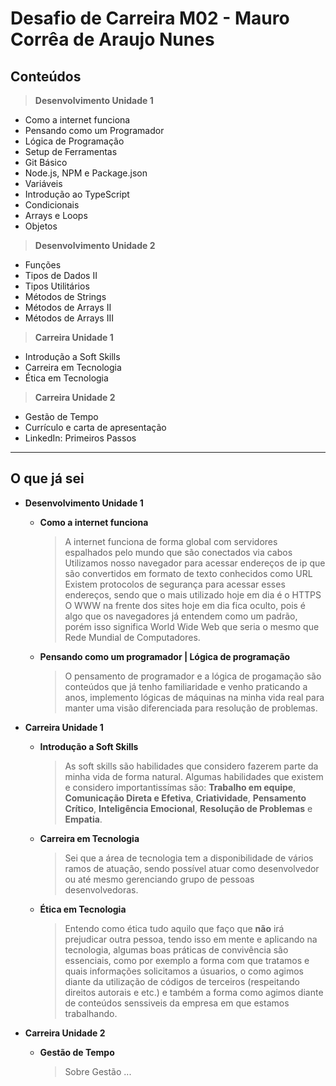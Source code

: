 # Desafio de Carreira M02 - Mauro Corrêa de Araujo Nunes

## Conteúdos

> **Desenvolvimento Unidade 1**
- Como a internet funciona
- Pensando como um Programador
- Lógica de Programação
- Setup de Ferramentas
- Git Básico
- Node.js, NPM e Package.json
- Variáveis
- Introdução ao TypeScript
- Condicionais
- Arrays e Loops
- Objetos

> **Desenvolvimento Unidade 2**
- Funções
- Tipos de Dados II
- Tipos Utilitários
- Métodos de Strings
- Métodos de Arrays II
- Métodos de Arrays III

> **Carreira Unidade 1**
- Introdução a Soft Skills
- Carreira em Tecnologia
- Ética em Tecnologia

> **Carreira Unidade 2**
- Gestão de Tempo
- Currículo e carta de apresentação
- LinkedIn: Primeiros Passos
<hr/>

## O que já sei

- **Desenvolvimento Unidade 1**
   - **Como a internet funciona**
       > A internet funciona de forma global com servidores espalhados pelo mundo que são conectados via cabos
       > Utilizamos nosso navegador para acessar endereços de ip que são convertidos em formato de texto conhecidos como URL
       > Existem protocolos de segurança para acessar esses endereços, sendo que o mais utilizado hoje em dia é o HTTPS
       > O WWW na frente dos sites hoje em dia fica oculto, pois é algo que os navegadores já entendem como um padrão, porém
       > isso significa World Wide Web que seria o mesmo que Rede Mundial de Computadores.
  - **Pensando como um programador | Lógica de programação**
     > O pensamento de programador e a lógica de progamação são conteúdos que já tenho familiaridade e venho praticando
     > a anos, implemento lógicas de máquinas na minha vida real para manter uma visão diferenciada para resolução de problemas.

- **Carreira Unidade 1**
     - **Introdução a Soft Skills**
       > As soft skills são habilidades que considero fazerem parte da minha vida de forma natural.
       > Algumas habilidades que existem e considero importantissímas são: **Trabalho em equipe**, **Comunicação Direta e Efetiva**, **Criatividade**, **Pensamento Crítico**, **Inteligência Emocional**, **Resolução de Problemas** e **Empatia**.
     - **Carreira em Tecnologia**
       > Sei que a área de tecnologia tem a disponibilidade de vários ramos de atuação, sendo possível atuar como desenvolvedor ou até mesmo gerenciando grupo de pessoas desenvolvedoras.
    - **Ética em Tecnologia**
      >Entendo como ética tudo aquilo que faço que **não** irá prejudicar outra pessoa, tendo isso em mente e aplicando na tecnologia, algumas boas práticas de convivência são essenciais, como por exemplo a forma com que tratamos e quais informações solicitamos a úsuarios, o como agimos diante da utilização de códigos de terceiros (respeitando direitos autorais e etc.) e também a forma como agimos diante de conteúdos senssiveis da empresa em que estamos trabalhando.
- **Carreira Unidade 2**
  - **Gestão de Tempo**
     >Sobre Gestão ...
       
